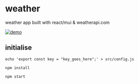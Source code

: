 # weather
weather app built with react/mui &amp; weatherapi.com

[![demo](https://github.com/ehcrae/weather/assets/48123279/26dad676-b8cd-4c96-9c43-4cec5e39fb05)](https://github.com/ehcrae/weather/assets/48123279/26dad676-b8cd-4c96-9c43-4cec5e39fb05)

## initialise
`echo 'export const key = "key_goes_here";' > src/config.js`

`npm install`

`npm start`

